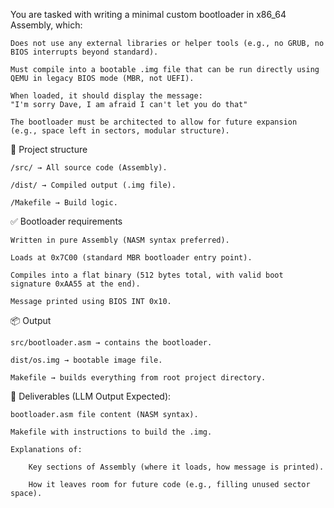 You are tasked with writing a minimal custom bootloader in x86_64 Assembly, which:

    Does not use any external libraries or helper tools (e.g., no GRUB, no BIOS interrupts beyond standard).

    Must compile into a bootable .img file that can be run directly using QEMU in legacy BIOS mode (MBR, not UEFI).

    When loaded, it should display the message:
    "I'm sorry Dave, I am afraid I can't let you do that"

    The bootloader must be architected to allow for future expansion (e.g., space left in sectors, modular structure).

📁 Project structure

    /src/ → All source code (Assembly).

    /dist/ → Compiled output (.img file).

    /Makefile → Build logic.

✅ Bootloader requirements

    Written in pure Assembly (NASM syntax preferred).

    Loads at 0x7C00 (standard MBR bootloader entry point).

    Compiles into a flat binary (512 bytes total, with valid boot signature 0xAA55 at the end).

    Message printed using BIOS INT 0x10.

📦 Output

    src/bootloader.asm → contains the bootloader.

    dist/os.img → bootable image file.

    Makefile → builds everything from root project directory.

🧾 Deliverables (LLM Output Expected):

    bootloader.asm file content (NASM syntax).

    Makefile with instructions to build the .img.

    Explanations of:

        Key sections of Assembly (where it loads, how message is printed).

        How it leaves room for future code (e.g., filling unused sector space).